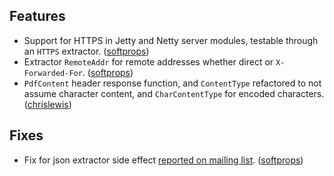 Features
--------

* Support for HTTPS in Jetty and Netty server modules, testable through an `HTTPS` extractor. ([softprops][softprops])
* Extractor `RemoteAddr` for remote addresses whether direct or `X-Forwarded-For`. ([softprops][softprops])
* `PdfContent` header response function, and `ContentType` refactored to not assume character content, and `CharContentType` for encoded characters. ([chrislewis][chrislewis])

[extractor]: http://databinder.3617998.n2.nabble.com/Path-and-match-order-td5776065.html
[softprops]: https://github.com/softprops/
[chrislewis]: https://github.com/chrislewis/

Fixes
-----

* Fix for json extractor side effect [reported on mailing list][extractor]. ([softprops][softprops])
